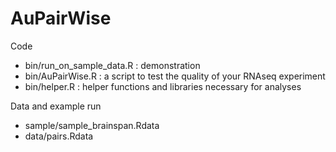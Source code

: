 AuPairWise
========

Code 
- bin/run_on_sample_data.R : demonstration 
- bin/AuPairWise.R : a script to test the quality of your RNAseq experiment
- bin/helper.R : helper functions and libraries necessary for analyses

Data and example run 
- sample/sample_brainspan.Rdata
- data/pairs.Rdata 
